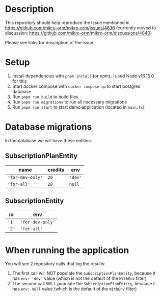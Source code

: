 # Description
This repository should help reproduce the issue mentioned in https://github.com/mikro-orm/mikro-orm/issues/4836 (currently moved to discussion: https://github.com/mikro-orm/mikro-orm/discussions/4840)

Please see links for description of the issue.

# Setup

1. Install dependencies with `pnpm install` (or npm), I used Node v16.15.0 for this
2. Start docker compose with `docker compose up` to start postgres database
3. Run `pnpm run build` to build files
4. Run `pnpm run migrations` to run all necessary migrations
5. Run `pnpm run start` to start demo application (located in `main.ts`)

# Database migrations

In the database we will have these entities:

## SubscriptionPlanEntity

| name             | credits | env     |
|------------------|---------|---------|
| `'for-dev-only'` | `20`    | `'dev'` |
| `'for-all'`      | `20`    | `null`  |

## SubscriptionEntity

| id    | env              |
|-------|------------------|
| `'1'` | `'for-dev-only'` |
| `'2'` | `'for-all'`      |


# When running the application
You will see 2 repository calls that log the results:

1. The first call will NOT populate the `SubscriptionPlanEntity`, because it has `env: 'dev'` value (which is not the default of the `WithEnv` filter)
2. The second call WILL populate the `SubscriptionPlanEntity`, because it has `env: null` value (which is the default of the `WithEnv` filter) 